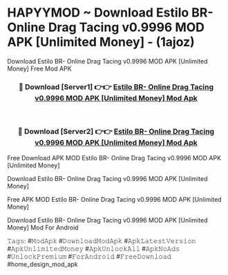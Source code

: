 # HAPYYMOD ~ Download Estilo BR- Online Drag Tacing v0.9996 MOD APK [Unlimited Money] - (1ajoz)
Download Estilo BR- Online Drag Tacing v0.9996 MOD APK [Unlimited Money] Free Mod APK

<div align="center">
<h3>🔴 Download [Server1] 👉👉 <a href="https://apk-comot.site?title=Estilo_BR-_Online_Drag_Tacing_v0.9996_MOD_APK_[Unlimited_Money]">Estilo BR- Online Drag Tacing v0.9996 MOD APK [Unlimited Money] Mod Apk</a></h3><br>

<h3>🔴 Download [Server2] 👉👉 <a href="https://apk-comot.site?title=Estilo_BR-_Online_Drag_Tacing_v0.9996_MOD_APK_[Unlimited_Money]">Estilo BR- Online Drag Tacing v0.9996 MOD APK [Unlimited Money] Mod Apk</a></h3>
</div>


Free Download APK MOD Estilo BR- Online Drag Tacing v0.9996 MOD APK [Unlimited Money]

Download Estilo BR- Online Drag Tacing v0.9996 MOD APK [Unlimited Money] 

Free APK MOD Estilo BR- Online Drag Tacing v0.9996 MOD APK [Unlimited Money] 

Download Estilo BR- Online Drag Tacing v0.9996 MOD APK [Unlimited Money] Mod For Android

𝚃𝚊𝚐𝚜: #𝙼𝚘𝚍𝙰𝚙𝚔 #𝙳𝚘𝚠𝚗𝚕𝚘𝚊𝚍𝙼𝚘𝚍𝙰𝚙𝚔 #𝙰𝚙𝚔𝙻𝚊𝚝𝚎𝚜𝚝𝚅𝚎𝚛𝚜𝚒𝚘𝚗 #𝙰𝚙𝚔𝚄𝚗𝚕𝚒𝚖𝚒𝚝𝚎𝚍𝙼𝚘𝚗𝚎𝚢 #𝙰𝚙𝚔𝚄𝚗𝚕𝚘𝚌𝚔𝙰𝚕𝚕 #𝙰𝚙𝚔𝙽𝚘𝙰𝚍𝚜 #𝚄𝚗𝚕𝚘𝚌𝚔𝙿𝚛𝚎𝚖𝚒𝚞𝚖 #𝙵𝚘𝚛𝙰𝚗𝚍𝚛𝚘𝚒𝚍 #𝙵𝚛𝚎𝚎𝙳𝚘𝚠𝚗𝚕𝚘𝚊𝚍 #home_design_mod_apk